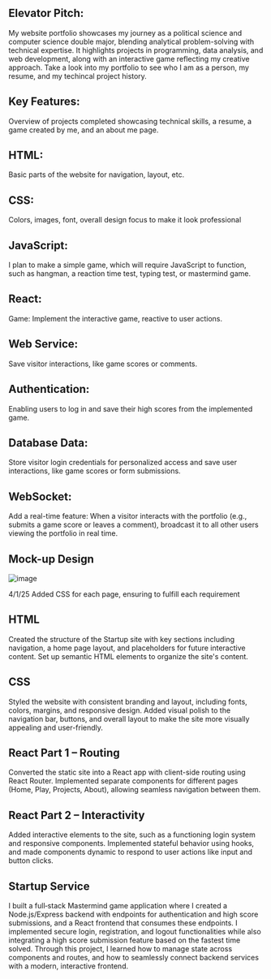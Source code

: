 ## Elevator Pitch:
My website portfolio showcases my journey as a political science and computer science double major, blending analytical problem-solving with technical expertise. It highlights projects in programming, data analysis, and web development, along with an interactive game reflecting my creative approach. Take a look into my portfolio to see who I am as a person, my resume, and my techincal project history.
## Key Features:
Overview of projects completed showcasing technical skills, a resume, a game created by me, and an about me page.
## HTML: 
Basic parts of the website for navigation, layout, etc.
## CSS: 
Colors, images, font, overall design focus to make it look professional
## JavaScript: 
I plan to make a simple game, which will require JavaScript to function, such as hangman, a reaction time test, typing test, or mastermind game.
## React: 
Game: Implement the interactive game, reactive to user actions.
## Web Service: 
Save visitor interactions, like game scores or comments.
## Authentication: 
Enabling users to log in and save their high scores from the implemented game.
## Database Data:
Store visitor login credentials for personalized access and save user interactions, like game scores or form submissions.
## WebSocket:
Add a real-time feature: When a visitor interacts with the portfolio (e.g., submits a game score or leaves a comment), broadcast it to all other users viewing the portfolio in real time.
## Mock-up Design
![image](https://github.com/user-attachments/assets/17617de8-9dba-492b-af13-9ca025bcc09a)

4/1/25 Added CSS for each page, ensuring to fulfill each requirement

## HTML
Created the structure of the Startup site with key sections including navigation, a home page layout, and placeholders for future interactive content. Set up semantic HTML elements to organize the site's content.

## CSS
Styled the website with consistent branding and layout, including fonts, colors, margins, and responsive design. Added visual polish to the navigation bar, buttons, and overall layout to make the site more visually appealing and user-friendly.

## React Part 1 – Routing
Converted the static site into a React app with client-side routing using React Router. Implemented separate components for different pages (Home, Play, Projects, About), allowing seamless navigation between them.

## React Part 2 – Interactivity
Added interactive elements to the site, such as a functioning login system and responsive components. Implemented stateful behavior using hooks, and made components dynamic to respond to user actions like input and button clicks.

## Startup Service
I built a full‑stack Mastermind game application where I created a Node.js/Express backend with endpoints for authentication and high score submissions, and a React frontend that consumes these endpoints. I implemented secure login, registration, and logout functionalities while also integrating a high score submission feature based on the fastest time solved. Through this project, I learned how to manage state across components and routes, and how to seamlessly connect backend services with a modern, interactive frontend. 



